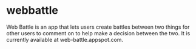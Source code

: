 webbattle
=========

Web Battle is an app that lets users create battles between two things for other users to comment on to help make a decision between the two. It is currently available at web-battle.appspot.com.